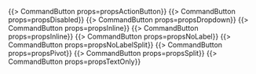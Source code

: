 {{> CommandButton props=propsActionButton}}
{{> CommandButton props=propsDisabled}}
{{> CommandButton props=propsDropdown}}
{{> CommandButton props=propsInline}}
{{> CommandButton props=propsInline}}
{{> CommandButton props=propsNoLabel}}
{{> CommandButton props=propsNoLabelSplit}}
{{> CommandButton props=propsPivot}}
{{> CommandButton props=propsSplit}}
{{> CommandButton props=propsTextOnly}}